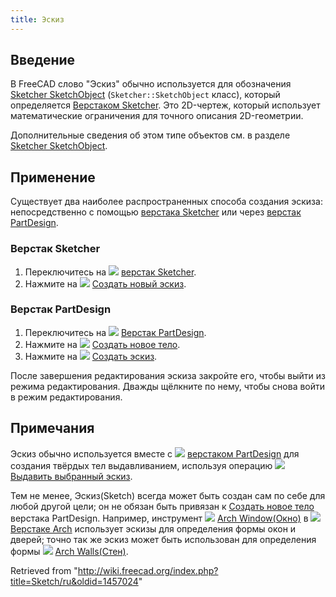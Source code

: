 ```yaml
---
title: Эскиз
---
```

## Введение

В FreeCAD слово "Эскиз" обычно используется для обозначения [Sketcher SketchObject](/Sketcher_SketchObject/ru "Sketcher SketchObject/ru") (`Sketcher::SketchObject` класс), который определяется [Верстаком Sketcher](/Sketcher_Workbench/ru "Sketcher Workbench/ru"). Это 2D-чертеж, который использует математические ограничения для точного описания 2D-геометрии.

Дополнительные сведения об этом типе объектов см. в разделе [Sketcher SketchObject](/Sketcher_SketchObject/ru "Sketcher SketchObject/ru").

## Применение

Существует два наиболее распространенных способа создания эскиза: непосредственно с помощью [верстака Sketcher](/Sketcher_Workbench/ru "Sketcher Workbench/ru") или через [верстак PartDesign](/PartDesign_Workbench/ru "PartDesign Workbench/ru").

### Верстак Sketcher

1. Переключитесь на ![](/images/Workbench_Sketcher.svg) [верстак Sketcher](/Sketcher_Workbench/ru "Sketcher Workbench/ru").
2. Нажмите на ![](/images/Sketcher_NewSketch.svg) [Создать новый эскиз](/Sketcher_NewSketch/ru "Sketcher NewSketch/ru").

### Верстак PartDesign

1. Переключитесь на ![](/images/Workbench_PartDesign.svg) [Верстак PartDesign](/PartDesign_Workbench/ru "PartDesign Workbench/ru").
2. Нажмите на ![](/images/PartDesign_Body.svg) [Создать новое тело](/PartDesign_Body/ru "PartDesign Body/ru").
3. Нажмите на ![](/images/PartDesign_NewSketch.svg) [Создать эскиз](/PartDesign_NewSketch/ru "PartDesign NewSketch/ru").

После завершения редактирования эскиза закройте его, чтобы выйти из режима редактирования. Дважды щёлкните по нему, чтобы снова войти в режим редактирования.

## Примечания

Эскиз обычно используется вместе с ![](/images/Workbench_PartDesign.svg) [верстаком PartDesign](/PartDesign_Workbench/ru "PartDesign Workbench/ru") для создания твёрдых тел выдавливанием, используя операцию ![](/images/PartDesign_Pad.svg) [Выдавить выбранный эскиз](/PartDesign_Pad/ru "PartDesign Pad/ru").

Тем не менее, Эскиз(Sketch) всегда может быть создан сам по себе для любой другой цели; он не обязан быть привязан к [Создать новое тело](/PartDesign_Body/ru "PartDesign Body/ru") верстака PartDesign. Например, инструмент ![](/images/Arch_Window.svg) [Arch Window(Окно)](/Arch_Window "Arch Window") в ![](/images/Workbench_Arch.svg) [Верстаке Arch](/Arch_Workbench "Arch Workbench") использует эскизы для определения формы окон и дверей; точно так же эскиз может быть использован для определения формы ![](/images/Arch_Wall.svg) [Arch Walls(Стен)](/Arch_Wall "Arch Wall").

Retrieved from "<http://wiki.freecad.org/index.php?title=Sketch/ru&oldid=1457024>"